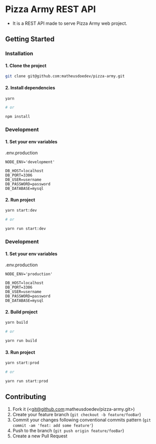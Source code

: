 # Pizza Army REST API

- It is a REST API made to serve Pizza Army web project.

## Getting Started

### Installation

#### 1. Clone the project

```sh
git clone git@github.com:matheusdoedev/pizza-army.git
```

#### 2. Install dependencies

```sh
yarn

# or

npm install
```

### Development

#### 1. Set your env variables

.env.production

```env
NODE_ENV='development'

DB_HOST=localhost
DB_PORT=3306
DB_USER=username
DB_PASSWORD=password
DB_DATABASE=mysql
```

#### 2. Run project

```sh
yarn start:dev

# or

yarn run start:dev
```

### Development

#### 1. Set your env variables

.env.production

```env
NODE_ENV='production'

DB_HOST=localhost
DB_PORT=3306
DB_USER=username
DB_PASSWORD=password
DB_DATABASE=mysql
```

#### 2. Build project

```sh
yarn build

# or

yarn run build
```

#### 3. Run project

```sh
yarn start:prod

# or

yarn run start:prod
```

## Contributing

1. Fork it (<git@github.com:matheusdoedev/pizza-army.git>)
2. Create your feature branch (`git checkout -b feature/fooBar`)
3. Commit your changes following conventional commits pattern (`git commit -am 'feat: add some feature'`)
4. Push to the branch (`git push origin feature/fooBar`)
5. Create a new Pull Request

